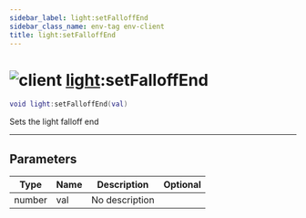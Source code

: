 ```yaml
---
sidebar_label: light:setFalloffEnd
sidebar_class_name: env-tag env-client
title: light:setFalloffEnd
---
```


# <img src='/img/wiki/client.png' alt='client' data-tag='env-tag' /> [light](../light/README.md):setFalloffEnd

```lua
void light:setFalloffEnd(val)
```

Sets the light falloff end<br/>

-----------------
## Parameters

| Type   | Name | Description | Optional |
| ------ | ---- | ----------- | -------: |
| number | val | No description |   |
